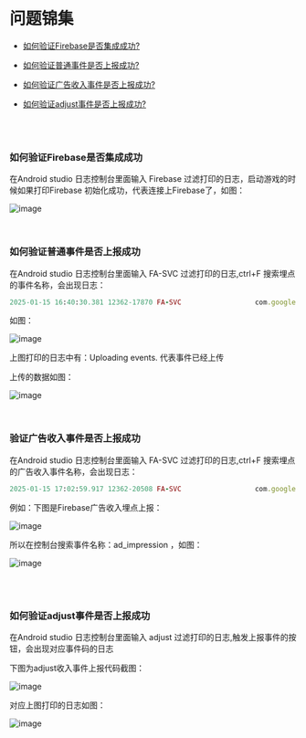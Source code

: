 # 问题锦集

* [如何验证Firebase是否集成成功?](#如何验证Firebase是否集成成功)

* [如何验证普通事件是否上报成功?](#如何验证普通事件是否上报成功)

* [如何验证广告收入事件是否上报成功?](#验证广告收入事件是否上报成功)

* [如何验证adjust事件是否上报成功?](#如何验证adjust事件是否上报成功)

</br>
</br>

### 如何验证Firebase是否集成成功

在Android studio 日志控制台里面输入 Firebase 过滤打印的日志，启动游戏的时候如果打印Firebase 初始化成功，代表连接上Firebase了，如图：

![image](https://github.com/user-attachments/assets/4bfe3531-bd50-493b-a640-cb9c89de29cc)

</br>

### 如何验证普通事件是否上报成功

在Android studio 日志控制台里面输入 FA-SVC 过滤打印的日志,ctrl+F 搜索埋点的事件名称，会出现日志：

```ruby
2025-01-15 16:40:30.381 12362-17870 FA-SVC                  com.google.android.gms               V  Logging event: origin=app,name={这里是你埋点的事件名称},params=Bundle[{ga_event_origin(_o)=app, ga_screen_class(_sc)=UnityPlayerActivity, ga_screen_id(_si)=177135398416964572}]

```

如图：

![image](https://github.com/user-attachments/assets/0a6916fc-682f-43b1-b999-28060d60bedc)

上图打印的日志中有：Uploading events.   代表事件已经上传

上传的数据如图：

![image](https://github.com/user-attachments/assets/7a49c24a-ee2d-47ad-875d-993d13ff90dd)

</br>

### 验证广告收入事件是否上报成功

在Android studio 日志控制台里面输入 FA-SVC 过滤打印的日志,ctrl+F 搜索埋点的广告收入事件名称，会出现日志：

```ruby
2025-01-15 17:02:59.917 12362-20508 FA-SVC                  com.google.android.gms               V  Logging event: origin=app,name=ad_impression,params=Bundle[{networkName=Adx, adUnitId=300264252, ga_event_origin(_o)=app, ga_screen_class(_sc)=ATRewardVideoActivity, ga_screen_id(_si)=1535523359407231695, unit=USD, revenue=0.001664606505073607}]

```
例如：下图是Firebase广告收入埋点上报：

![image](https://github.com/user-attachments/assets/aab122a8-c296-4163-a69c-61ded27368c4)

所以在控制台搜索事件名称：ad_impression ，如图：

![image](https://github.com/user-attachments/assets/9fba987a-da63-4874-aa32-b2fbfea291ec)

</br>
</br>

### 如何验证adjust事件是否上报成功

在Android studio 日志控制台里面输入 adjust 过滤打印的日志,触发上报事件的按钮，会出现对应事件码的日志

下图为adjust收入事件上报代码截图：

![image](https://github.com/user-attachments/assets/b6eeadb3-7252-42c6-ad90-eeb971727aaf)

对应上图打印的日志如图：

![image](https://github.com/user-attachments/assets/06d24b71-5495-4205-9b4b-91c0a2217ab1)












